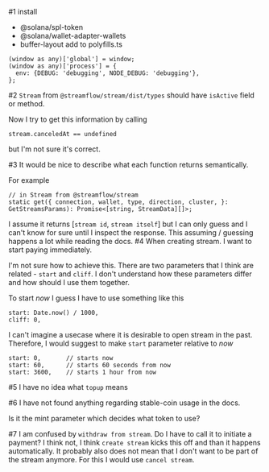 #1
install

- @solana/spl-token
- @solana/wallet-adapter-wallets
- buffer-layout
  add to polyfills.ts
```
(window as any)['global'] = window;
(window as any)['process'] = {
  env: {DEBUG: 'debugging', NODE_DEBUG: 'debugging'},
};
```

#2
`Stream` from `@streamflow/stream/dist/types`
should have `isActive` field or method.

Now I try to get this information by calling
```
stream.canceledAt == undefined
```
but I'm not sure it's correct.

#3
It would be nice to describe what each function returns semantically.

For example
```
// in Stream from @streamflow/stream
static get({ connection, wallet, type, direction, cluster, }: GetStreamsParams): Promise<[string, StreamData][]>;
```
I assume it returns [`stream id`, `stream itself`] but I can only guess and I can't know for sure until I inspect the response.
This assuming / guessing happens a lot while reading the docs.
#4
When creating stream. I want to start paying immediately.

I'm not sure how to achieve this. There are two parameters that I think are related - `start` and `cliff`.
I don't understand how these parameters differ and how should I use them together.

To start _now_ I guess I have to use something like this
```
start: Date.now() / 1000,
cliff: 0,
```
I can't imagine a usecase where it is desirable to open stream in the past.
Therefore, I would suggest to make `start` parameter relative to _now_
```
start: 0,       // starts now
start: 60,      // starts 60 seconds from now
start: 3600,    // starts 1 hour from now
```

#5
I have no idea what `topup` means

#6
I have not found anything regarding stable-coin usage in the docs.

Is it the mint parameter which decides what token to use?

#7
I am confused by `withdraw from stream`.
Do I have to call it to initiate a payment?
I think not, I think `create stream` kicks this off and than it happens automatically.
It probably also does not mean that I don't want to be part of the stream anymore.
For this I would use `cancel stream`.
